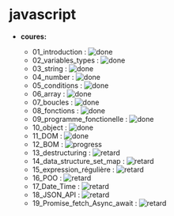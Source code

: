 # javascript

- **coures:**

  - 01_introduction : ![done](http://img.shields.io/badge/done-brightgreen.svg)
  - 02_variables_types : ![done](http://img.shields.io/badge/done-brightgreen.svg)
  - 03_string : ![done](http://img.shields.io/badge/done-brightgreen.svg)
  - 04_number : ![done](http://img.shields.io/badge/done-brightgreen.svg)
  - 05_conditions : ![done](http://img.shields.io/badge/done-brightgreen.svg)
  - 06_array : ![done](http://img.shields.io/badge/done-brightgreen.svg)
  - 07_boucles : ![done](http://img.shields.io/badge/done-brightgreen.svg)
  - 08_fonctions : ![done](http://img.shields.io/badge/done-brightgreen.svg)
  - 09_programme_fonctionelle : ![done](http://img.shields.io/badge/done-brightgreen.svg)
  - 10_object : ![done](http://img.shields.io/badge/done-brightgreen.svg)
  - 11_DOM : ![done](http://img.shields.io/badge/done-brightgreen.svg)
  - 12_BOM : ![progress](https://img.shields.io/badge/progress-yellow.svg)
  - 13_destructuring : ![retard](https://img.shields.io/badge/retard-red.svg)
  - 14_data_structure_set_map : ![retard](https://img.shields.io/badge/retard-red.svg)
  - 15_expression_régulière : ![retard](https://img.shields.io/badge/retard-red.svg)
  - 16_POO : ![retard](https://img.shields.io/badge/retard-red.svg)
  - 17_Date_Time : ![retard](https://img.shields.io/badge/retard-red.svg)
  - 18_JSON_API : ![retard](https://img.shields.io/badge/retard-red.svg)
  - 19_Promise_fetch_Async_await : ![retard](https://img.shields.io/badge/retard-red.svg)
